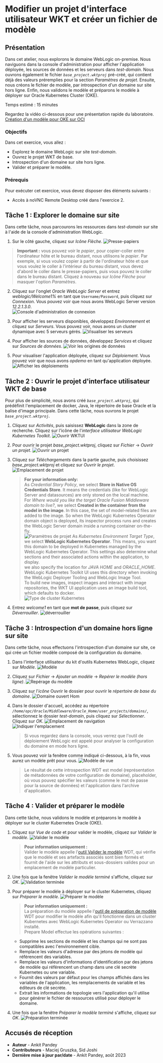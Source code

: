 # Modifier un projet d'interface utilisateur WKT et créer un fichier de modèle

## Présentation

Dans cet atelier, nous explorons le domaine WebLogic on-premise. Nous naviguons dans la console d'administration pour afficher l'application déployée, les sources de données et les serveurs dans _test-domain_. Nous ouvrons également le fichier _`base_project.wktproj`_ pré-créé, qui contient déjà des valeurs préremplies pour la section _Paramètres de projet_. Ensuite, nous créons le fichier de modèle, par introspection d'un domaine sur site hors ligne. Enfin, nous validons le modèle et préparons le modèle à déployer sur Oracle Kubernetes Cluster (OKE).

Temps estimé : 15 minutes

Regardez la vidéo ci-dessous pour une présentation rapide du laboratoire. [Création d'un modèle pour OKE sur OCI](videohub:1_qdch3qqg)

### Objectifs

Dans cet exercice, vous allez :

*   Explorez le domaine WebLogic sur site _test-domain_.
*   Ouvrez le projet WKT de base.
*   Introspection d'un domaine sur site hors ligne.
*   Valider et préparer le modèle.

### Prérequis

Pour exécuter cet exercice, vous devez disposer des éléments suivants :

*   Accès à noVNC Remote Desktop créé dans l'exercice 2.

## Tâche 1 : Explorer le domaine sur site

Dans cette tâche, nous parcourons les ressources dans _test-domain_ sur site à l'aide de la console d'administration WebLogic.

1.  Sur le côté gauche, cliquez sur _Icône Flèche_. ![Presse-papiers](images/clipboard.png)

> **Important :** vous pouvez voir le _papier_, pour copier-coller entre l'ordinateur hôte et le bureau distant, nous utilisons le _papier_. Par exemple, si vous voulez copier à partir de l'ordinateur hôte et que vous voulez le coller à l'intérieur du bureau distant, vous devez d'abord le coller dans le presse-papiers, puis vous pouvez le coller dans le bureau distant. Cliquez à nouveau sur _Icône Flèche_ pour masquer l'option _Paramètres_.

2.  Cliquez sur l'onglet _Oracle WebLogic Server_ et entrez _weblogic/Welcome1%_ en tant que `Username/Password`, puis cliquez sur _Connexion_. Vous pouvez voir que nous avons WebLogic Server version _12.2.1.3.0_.  
    ![Console d'administration de connexion](images/login-admin-console.png)
    
3.  Pour afficher les serveurs disponibles, développez _Environnement_ et cliquez sur _Serveurs_. Vous pouvez voir, nous avons un cluster dynamique avec 5 serveurs gérés. ![Visualiser les serveurs](images/view-servers.png)
    
4.  Pour afficher les sources de données, développez _Services_ et cliquez sur _Sources de données_. ![Voir les origines de données](images/view-datasources.png)
    
5.  Pour visualiser l'application déployée, cliquez sur _Déploiement_. Vous pouvez voir que nous avons _opdemo_ en tant qu'application déployée. ![Afficher les déploiements](images/view-deployments.png)
    

## Tâche 2 : Ouvrir le projet d'interface utilisateur WKT de base

Pour plus de simplicité, nous avons créé _`base_project.wktproj`_, qui prédéfinit l'emplacement de docker, Java, le répertoire de base Oracle et la balise d'image principale. Dans cette tâche, nous ouvrons le projet _`base_project.wktproj`_.

1.  Cliquez sur _Activités_, puis saisissez **WebLogic** dans la zone de recherche. Cliquez sur l'icône de l'_interface utilisateur WebLogic Kubernetes Toolkit_. ![Ouvrir WKTUI](images/open-wktui.png)
    
2.  Pour ouvrir le projet _base\_project.wktproj_, cliquez sur _Fichier_ -> _Ouvrir un projet_. ![Ouvrir un projet](images/open-project.png)
    
3.  Cliquez sur _Téléchargements_ dans la partie gauche, puis choisissez _base\_project.wktproj_ et cliquez sur _Ouvrir le projet_. ![Emplacement de projet](images/project-location.png)
    
    > **For your information only:**  
    > As _Credential Story Policy_, we select **Store in Native OS Credentials Store**. It means the credentials (like for WebLogic Server and datasources) are only stored on the local machine.  
    > For _Where would you like the target Oracle Fusion Middleware domain to live?_, we select **Created in the container from the model in the image**. In this case, the set of model-related files are added to the image. So when the WebLogic Kubernetes Operator domain object is deployed, its inspector process runs and creates the WebLogic Server domain inside a running container on-the-fly.  
    > ![Paramètres de projet](images/project-settings.png) As _Kubernetes Environment Target Type_, we select **WebLogic Kubernetes Operator**. This means, you want this domain to be deployed in Kubernetes managed by the WebLogic Kubernetes Operator. This settings also determine what sections and their associated actions within the application, to display.  
    > we also specify the location for _JAVA HOME_ and _ORACLE\_HOME_. WebLogic Kubernetes Toolkit UI uses this directory when invoking the WebLogic Deployer Tooling and WebLogic Image Tool.  
    > To build new images, inspect images and interact with image repositories, the WKT UI application uses an image build tool, which defaults to docker.  
    > ![Type de cluster Kubernetes](images/kubernetes-cluster-type.png)
    
4.  Entrez _welcome1_ en tant que **mot de passe**, puis cliquez sur _Déverrouiller_. ![déverrouiller](images/unlock.png)
    

## Tâche 3 : Introspection d'un domaine hors ligne sur site

Dans cette tâche, nous effectuons l'introspection d'un domaine sur site, ce qui crée un fichier modèle composé de la configuration du domaine.

1.  Dans l'interface utilisateur du kit d'outils Kubernetes WebLogic, cliquez sur _Modèle_. ![Modèle](images/click-model.png)
    
2.  Cliquez sur _Fichier_ -> _Ajouter un modèle_ -> _Repérer le modèle (hors ligne)_. ![Repérage du modèle](images/discover-model.png)
    
3.  Cliquez sur l'_icône_ Ouvrir le dossier pour ouvrir le _répertoire de base du domaine_. ![Domaine ouvert Hom](images/open-domain-home.png)
    
4.  Dans le dossier d'accueil, accédez au répertoire _`/home/opc/Oracle/Middleware/Oracle_Home/user_projects/domains/`_, sélectionnez le dossier _test-domain_, puis cliquez sur _Sélectionner_. Cliquez sur _OK_. ![Emplacement de navigation](images/navigate-location.png) ![Indiquer l'emplacement](images/specify-location.png)
    
    > Si vous regardez dans la console, vous verrez que l'outil de déploiement WebLogic est appelé pour analyser la configuration du domaine en mode hors ligne.
    
5.  Vous pouvez voir la fenêtre comme indiqué ci-dessous, à la fin, vous aurez un modèle prêt pour vous. ![Modèle de vue](images/view-model.png)
    
    > Le résultat de cette introspection WDT est model (représentation de métadonnées de votre configuration de domaine), placeholder, où vous pouvez spécifier les valeurs (comme le mot de passe pour la source de données) et l'application dans l'archive d'application.
    

## Tâche 4 : Valider et préparer le modèle

Dans cette tâche, nous validons le modèle et préparons le modèle à déployer sur le cluster Kubernetes Oracle (OKE).

1.  Cliquez sur _Vue de code_ et pour valider le modèle, cliquez sur _Valider le modèle_. ![Valider le modèle](images/validate-model.png)
    
    > **Pour information uniquement :**  
    > Valider le modèle appelle l'[outil Valider le modèle](https://oracle.github.io/weblogic-deploy-tooling/userguide/tools/validate/) WDT, qui vérifie que le modèle et ses artefacts associés sont bien formés et fournit de l'aide sur les attributs et sous-dossiers valides pour un emplacement de modèle particulier.
    
2.  Une fois que la fenêtre _Valider le modèle terminé_ s'affiche, cliquez sur _OK_. ![Validation terminée](images/validate-complete.png)
    
3.  Pour préparer le modèle à déployer sur le cluster Kubernetes, cliquez sur _Préparer le modèle_. ![Préparer le modèle](images/prepare-model.png)
    
    > **Pour information uniquement :**  
    > La préparation du modèle appelle l'[outil de préparation de modèle](https://oracle.github.io/weblogic-deploy-tooling/userguide/tools/prepare/) WDT pour modifier le modèle afin qu'il fonctionne dans un cluster Kubernetes avec WebLogic Kubernetes Operator ou Verrazzano installé.  
    > Prepare Model effectue les opérations suivantes :
    
    *   Supprime les sections de modèle et les champs qui ne sont pas compatibles avec l'environnement cible.
    *   Remplace les valeurs d'adresse par des jetons de modèle qui référencent des variables.
    *   Remplace les valeurs d'informations d'identification par des jetons de modèle qui référencent un champ dans une clé secrète Kubernetes ou une variable.
    *   Fournit des valeurs par défaut pour les champs affichés dans les variables de l'application, les remplacements de variable et les éditeurs de clé secrète.
    *   Extrait les informations de topologie vers l'application qu'il utilise pour générer le fichier de ressources utilisé pour déployer le domaine.
4.  Une fois que la fenêtre _Préparer le modèle terminé_ s'affiche, cliquez sur _OK_. ![Préparation terminée](images/prepare-complete.png)
    

## Accusés de réception

*   **Auteur** - Ankit Pandey
*   **Contributeurs** - Maciej Gruszka, Sid Joshi
*   **Dernière mise à jour par/date** - Ankit Pandey, août 2023